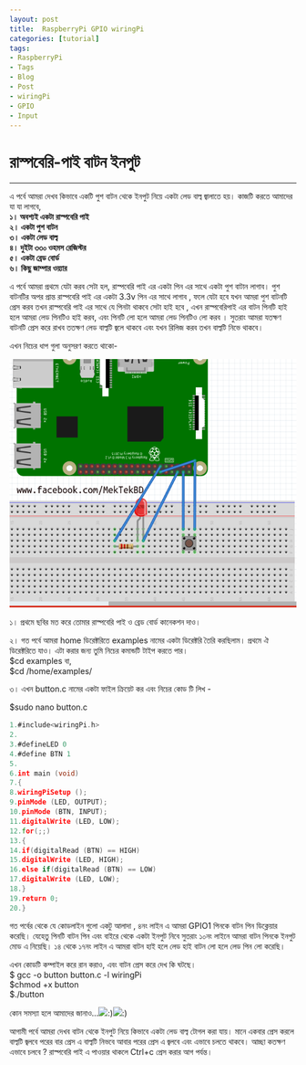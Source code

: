 ```yaml
---
layout: post
title:  RaspberryPi GPIO wiringPi
categories: [tutorial]
tags:
- RaspberryPi
- Tags
- Blog
- Post
- wiringPi
- GPIO
- Input
---
```


# **রাস্পবেরি-পাই বাটন ইনপুট**

---

এ পর্বে আমরা দেখব কিভাবে একটি পুশ বাটন থেকে ইনপুট নিয়ে একটা লেড বাল্ব জ্বালাতে হয়। কাজটি করতে আমাদের যা যা লাগবে,  
**১। অবশ্যই একটা রাস্পবেরি পাই  
২। একটা পুশ বাটন  
৩। একটা লেড বাল্ব  
৪। দুইটা ৩৩০ ওহমস রেজিস্টর  
৫। একটা ব্রেড বোর্ড  
৬। কিছু জাম্পার ওয়্যার**

এ পর্বে আমরা প্রথমে যেটা করব সেটা হল, রাস্পবেরি পাই এর একটা পিন এর সাথে একটা পুশ বাটান লাগাব। পুশ বাটনটির অপর প্রান্ত রাস্পবেরি পাই এর একটা 3.3v পিন এর সাথে লাগাব , ফলে যেটা হবে যখন আমরা পুশ বাটনটি প্রেস করব তখন রাস্পবেরি পাই এর সাথে যে পিনটা থাকবে সেটা হাই হবে , এখন রাস্পবেরিপাই এর বাটন পিনটি হাই হলে আমরা লেড পিনটিও হাই করব, এবং পিনটি লো হলে আমরা লেড পিনটিও লো করব । সুতরাং আমরা যতক্ষণ বাটনটি প্রেস করে রাখব ততক্ষণ লেড বাল্বটি জ্বলে থাকবে এবং যখন রিলিজ করব তখন বাল্বটি নিভে থাকবে।

এখন নিচের ধাপ গুলা অনুসরণ করতে থাকো-

![](https://raw.githubusercontent.com/MekTekBD/saif/gh-pages/_posts/assets/Selection_010.png)  


১। প্রথমে ছবির মত করে তোমার রাস্পবেরি পাই ও ব্রেড বোর্ড কানেকশন দাও।

২। গত পর্বে আমরা home ডিরেক্টরিতে examples নামের একটা ডিরেক্টরি তৈরি করছিলাম। প্রথমে ঐ ডিরেক্টরিতে যাও। এটা করার জন্য তুমি নিচের কমান্ডটি টাইপ করতে পার।  
$cd examples বা,  
$cd /home/examples/

৩। এখন button.c নামের একটা ফাইল ক্রিয়েট কর এবং নিচের কোড টি লিখ -

$sudo nano button.c

```c
1.#include<wiringPi.h>
2.
3.#defineLED 0
4.#define BTN 1
5.
6.int main (void)
7.{
8.wiringPiSetup ();
9.pinMode (LED, OUTPUT);
10.pinMode (BTN, INPUT);
11.digitalWrite (LED, LOW);
12.for(;;)
13.{
14.if(digitalRead (BTN) == HIGH)
15.digitalWrite (LED, HIGH);
16.else if(digitalRead (BTN) == LOW)
17.digitalWrite (LED, LOW);
18.}
19.return 0;
20.}
```

গত পর্বের থেকে যে কোডলাইন গুলো একটু আলাদা , ৪নং লাইন এ আমরা GPIO1 পিনকে বাটন পিন ডিক্লেয়ার করেছি। যেহেতু পিনটি বাটন পিন এবং বাইরে থেকে একটা ইনপুট নিবে সুতরাং ১০নং লাইনে আমরা বাটন পিনকে ইনপুট মোড এ নিয়েছি। ১৪ থেকে ১৭নং লাইন এ আমরা বাটন হাই হলে লেড হাই বাটন লো হলে লেড পিন লো করেছি।

এখন কোডটি কম্পাইল করে রান করাও, এবং বাটন প্রেস করে দেখ কি ঘটছে।  
$ gcc -o button button.c -l wiringPi  
$chmod +x button  
$./button

কোন সমস্যা হলে আমাদের জানাও...![](https://www.facebook.com/images/emoji.php/v8/f4c/1/16/1f642.png):\)![](https://www.facebook.com/images/emoji.php/v8/f4c/1/16/1f642.png):\)

আগামী পর্বে আমরা দেখব বাটন থেকে ইনপুট নিয়ে কিভাবে একটা লেড বাল্ব টোগল করা যায়। মানে একবার প্রেস করলে বাল্বটি জ্বলবে পরের বার প্রেস এ বাল্বটি নিভবে আবার পরের প্রেস এ জ্বলবে এবং এভাবে চলতে থাকবে। আচ্ছা কতক্ষণ এভাবে চলবে ? রাস্পবেরি পাই এ পাওয়ার থাকলে Ctrl+c প্রেস করার আগ পর্যন্ত।

